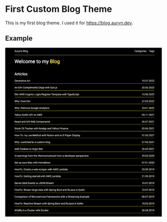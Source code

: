 # First Custom Blog Theme

This is my first blog theme. I used it for https://blog.auryn.dev.

## Example

![Blog Image](img/example.png)
